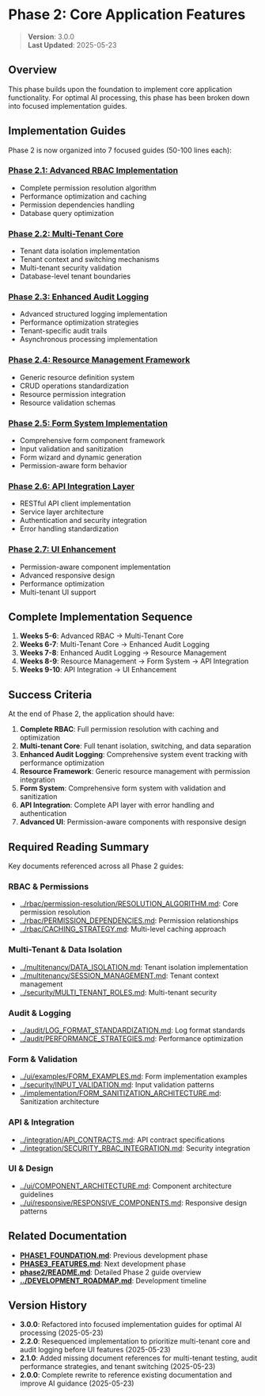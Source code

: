
# Phase 2: Core Application Features

> **Version**: 3.0.0  
> **Last Updated**: 2025-05-23

## Overview

This phase builds upon the foundation to implement core application functionality. For optimal AI processing, this phase has been broken down into focused implementation guides.

## Implementation Guides

Phase 2 is now organized into 7 focused guides (50-100 lines each):

### [Phase 2.1: Advanced RBAC Implementation](phase2/ADVANCED_RBAC.md)
- Complete permission resolution algorithm
- Performance optimization and caching
- Permission dependencies handling
- Database query optimization

### [Phase 2.2: Multi-Tenant Core](phase2/MULTI_TENANT_CORE.md)
- Tenant data isolation implementation
- Tenant context and switching mechanisms
- Multi-tenant security validation
- Database-level tenant boundaries

### [Phase 2.3: Enhanced Audit Logging](phase2/ENHANCED_AUDIT_LOGGING.md)
- Advanced structured logging implementation
- Performance optimization strategies
- Tenant-specific audit trails
- Asynchronous processing implementation

### [Phase 2.4: Resource Management Framework](phase2/RESOURCE_MANAGEMENT.md)
- Generic resource definition system
- CRUD operations standardization
- Resource permission integration
- Resource validation schemas

### [Phase 2.5: Form System Implementation](phase2/FORM_SYSTEM.md)
- Comprehensive form component framework
- Input validation and sanitization
- Form wizard and dynamic generation
- Permission-aware form behavior

### [Phase 2.6: API Integration Layer](phase2/API_INTEGRATION.md)
- RESTful API client implementation
- Service layer architecture
- Authentication and security integration
- Error handling standardization

### [Phase 2.7: UI Enhancement](phase2/UI_ENHANCEMENT.md)
- Permission-aware component implementation
- Advanced responsive design
- Performance optimization
- Multi-tenant UI support

## Complete Implementation Sequence

1. **Weeks 5-6**: Advanced RBAC → Multi-Tenant Core
2. **Weeks 6-7**: Multi-Tenant Core → Enhanced Audit Logging
3. **Weeks 7-8**: Enhanced Audit Logging → Resource Management
4. **Weeks 8-9**: Resource Management → Form System → API Integration
5. **Weeks 9-10**: API Integration → UI Enhancement

## Success Criteria

At the end of Phase 2, the application should have:

1. **Complete RBAC**: Full permission resolution with caching and optimization
2. **Multi-tenant Core**: Full tenant isolation, switching, and data separation
3. **Enhanced Audit Logging**: Comprehensive system event tracking with performance optimization
4. **Resource Framework**: Generic resource management with permission integration
5. **Form System**: Comprehensive form system with validation and sanitization
6. **API Integration**: Complete API layer with error handling and authentication
7. **Advanced UI**: Permission-aware components with responsive design

## Required Reading Summary

Key documents referenced across all Phase 2 guides:

### RBAC & Permissions
- [../rbac/permission-resolution/RESOLUTION_ALGORITHM.md](../rbac/permission-resolution/RESOLUTION_ALGORITHM.md): Core permission resolution
- [../rbac/PERMISSION_DEPENDENCIES.md](../rbac/PERMISSION_DEPENDENCIES.md): Permission relationships
- [../rbac/CACHING_STRATEGY.md](../rbac/CACHING_STRATEGY.md): Multi-level caching approach

### Multi-Tenant & Data Isolation
- [../multitenancy/DATA_ISOLATION.md](../multitenancy/DATA_ISOLATION.md): Tenant isolation implementation
- [../multitenancy/SESSION_MANAGEMENT.md](../multitenancy/SESSION_MANAGEMENT.md): Tenant context management
- [../security/MULTI_TENANT_ROLES.md](../security/MULTI_TENANT_ROLES.md): Multi-tenant security

### Audit & Logging
- [../audit/LOG_FORMAT_STANDARDIZATION.md](../audit/LOG_FORMAT_STANDARDIZATION.md): Log format standards
- [../audit/PERFORMANCE_STRATEGIES.md](../audit/PERFORMANCE_STRATEGIES.md): Performance optimization

### Form & Validation
- [../ui/examples/FORM_EXAMPLES.md](../ui/examples/FORM_EXAMPLES.md): Form implementation examples
- [../security/INPUT_VALIDATION.md](../security/INPUT_VALIDATION.md): Input validation patterns
- [../implementation/FORM_SANITIZATION_ARCHITECTURE.md](../implementation/FORM_SANITIZATION_ARCHITECTURE.md): Sanitization architecture

### API & Integration
- [../integration/API_CONTRACTS.md](../integration/API_CONTRACTS.md): API contract specifications
- [../integration/SECURITY_RBAC_INTEGRATION.md](../integration/SECURITY_RBAC_INTEGRATION.md): Security integration

### UI & Design
- [../ui/COMPONENT_ARCHITECTURE.md](../ui/COMPONENT_ARCHITECTURE.md): Component architecture guidelines
- [../ui/responsive/RESPONSIVE_COMPONENTS.md](../ui/responsive/RESPONSIVE_COMPONENTS.md): Responsive design patterns

## Related Documentation

- **[PHASE1_FOUNDATION.md](PHASE1_FOUNDATION.md)**: Previous development phase
- **[PHASE3_FEATURES.md](PHASE3_FEATURES.md)**: Next development phase
- **[phase2/README.md](phase2/README.md)**: Detailed Phase 2 guide overview
- **[../DEVELOPMENT_ROADMAP.md](../DEVELOPMENT_ROADMAP.md)**: Development timeline

## Version History

- **3.0.0**: Refactored into focused implementation guides for optimal AI processing (2025-05-23)
- **2.2.0**: Resequenced implementation to prioritize multi-tenant core and audit logging before UI features (2025-05-23)
- **2.1.0**: Added missing document references for multi-tenant testing, audit performance strategies, and tenant switching (2025-05-23)
- **2.0.0**: Complete rewrite to reference existing documentation and improve AI guidance (2025-05-23)
